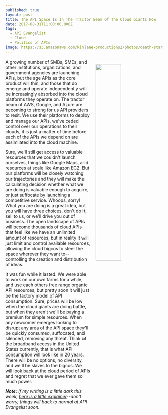 ```yaml
---
published: true
layout: post
title: The API Space Is In The Tractor Beam Of The Cloud Giants Now
date: 2017-08-31T11:00:00.000Z
tags:
  - API Evangelist
  - Cloud
  - Politics of APIs
image: https://s3.amazonaws.com/kinlane-productions2/photos/death-star.png
---
```

<p><img src="https://s3.amazonaws.com/kinlane-productions2/photos/death-star.png" align="right" width="40%" style="padding: 15px;" /></p>A growing number of SMBs, SMEs, and other institutions, organizations, and government agencies are launching APIs, but the age APIs as the core product will thin, and those that do emerge and operate independently will be increasingly absorbed into the cloud platforms they operate on. The tractor beam of AWS, Google, and Azure are becoming to strong for us API providers to resit. We use their platforms to deploy and manage our APIs, we've ceded control over our operations to their clouds, it is just a matter of time before each of the APIs we depend on are assimilated into the cloud machine.

Sure, we'll still get access to valuable resources that we couldn't launch ourselves, things like Google Maps, and resources at scale like Amazon EC2. But our platforms will be closely watching our trajectories and they will make the calculating decision whether what we are doing is valuable enough to acquire, or just suffocate by launching a competitive service. Whoops, sorry! What you are doing is a great idea, but you will have three choices, don't do it, sell to us, or we'll drive you out of business. The open landscape of APIs will become thousands of cloud APIs that feel like we have an unlimited amount of resources, but in reality it will just limit and control available resources, allowing the cloud bigcos to steer the space wherever they want to--controlling the creation and distribution of ideas.

It was fun while it lasted. We were able to work on our own farms for a while, and use each others free range organic API resources, but pretty soon it will just be the factory model of API consumption. Sure, prices will be low when the cloud giants are doing battle, but when they aren't we'll be paying a premium for simple resources. When any newcomer emerges looking to disrupt any area of the API space they'll be quickly consumed, suffocated, and silenced, removing any threat. Think of the broadband access in the United States currently, that is what API consumption will look like in 20 years. There will be no options, no diversity, and we'll be slaves to the bigcos. We will look back at the cloud period of APIs and regret that we ever gave them so much power.

_**Note:** If my writing is a little dark this week, [here is a little explainer](http://apievangelist.com/2017/08/28/api-rant-vs-api-research/)--don't worry, things will back to normal at API Evangelist soon._
